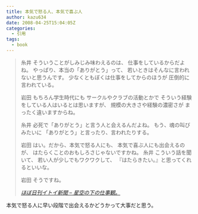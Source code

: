 ```yaml
---
title: 本気で怒る人、本気で喜ぶ人
author: kazu634
date: 2008-04-25T15:04:05Z
categories:
  - 引用
tags:
  - book
---
```

<div class="section">
<blockquote title="ほぼ日刊イトイ新聞 - 星空の下の仕事観。" cite="http://www.1101.com/job_study/iwata/2008-04-21.html">
<p>
      糸井 そういうことがしみじみ味わえるのは、 仕事をしているからだよね。 やっぱり、本当の「ありがとう」って、 若いときはそんなに言われないと思うんです。 少なくともぼくは仕事をしてからのほうが 圧倒的に言われている。
</p>

<p>
      岩田 もちろん学生時代にも サークルやクラブの活動とかで そういう経験をしている人はいるとは思いますが、 規模の大きさや経験の濃密さが まったく違いますからね。
</p>

<p>
      糸井 必死で「ありがとう」と言う人と会えるんだよね。 もう、魂の叫びみたいに 「ありがとう」と言ったり、言われたりする。
</p>

<p>
      岩田 はい。だから、本気で怒る人にも、 本気で喜ぶ人にも出会えるのが、 はたらくことのおもしろさじゃないですかね。 糸井 こういう話を聞いて、 若い人が少しでもワクワクして、 『はたらきたい。』と思ってくれるといいな。
</p>

<p>
      岩田 そうですね。
</p>

<p>
<cite><a href="http://www.1101.com/job_study/iwata/2008-04-21.html" onclick="__gaTracker('send', 'event', 'outbound-article', 'http://www.1101.com/job_study/iwata/2008-04-21.html', 'ほぼ日刊イトイ新聞 &#8211; 星空の下の仕事観。');" target="_blank">ほぼ日刊イトイ新聞 &#8211; 星空の下の仕事観。</a></cite>
</p>
</blockquote>

<p>
    本気で怒る人に早い段階で出会えるかどうかって大事だと思う。
</p>
</div>
